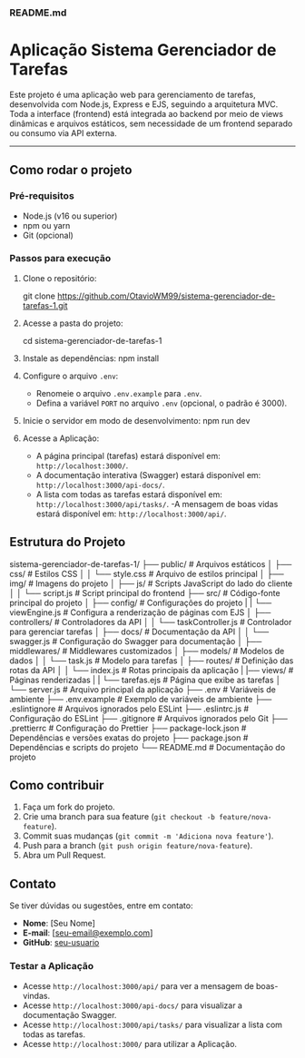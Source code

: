 ### **README.md**


# Aplicação Sistema Gerenciador de Tarefas

Este projeto é uma aplicação web para gerenciamento de tarefas, desenvolvida com Node.js, Express e EJS, seguindo a arquitetura MVC.
Toda a interface (frontend) está integrada ao backend por meio de views dinâmicas e arquivos estáticos, sem necessidade de um frontend separado ou consumo via API externa.

---

## Como rodar o projeto

### Pré-requisitos
- Node.js (v16 ou superior)
- npm ou yarn
- Git (opcional)

### Passos para execução

1. Clone o repositório:
   
   git clone https://github.com/OtavioWM99/sistema-gerenciador-de-tarefas-1.git

2. Acesse a pasta do projeto:
   
   cd sistema-gerenciador-de-tarefas-1
   
3. Instale as dependências:
      npm install
   
4. Configure o arquivo `.env`:
   - Renomeie o arquivo `.env.example` para `.env`.
   - Defina a variável `PORT` no arquivo `.env` (opcional, o padrão é 3000).

5. Inicie o servidor em modo de desenvolvimento:
   npm run dev

6. Acesse a Aplicação:
   - A página principal (tarefas) estará disponível em: `http://localhost:3000/`.
   - A documentação interativa (Swagger) estará disponível em: `http://localhost:3000/api-docs/`.
   - A lista com todas as tarefas estará disponível em: `http://localhost:3000/api/tasks/`.
    -A mensagem de boas vidas estará disponível em: `http://localhost:3000/api/`. 

## Estrutura do Projeto

sistema-gerenciador-de-tarefas-1/
├── public/                     # Arquivos estáticos
│   ├── css/                    # Estilos CSS
│   │   └── style.css           # Arquivo de estilos principal
│   ├── img/                    # Imagens do projeto
│   ├── js/                     # Scripts JavaScript do lado do cliente
│   │   └── script.js           # Script principal do frontend
├── src/                            # Código-fonte principal do projeto
│   ├── config/                     # Configurações do projeto
|   |   └── viewEngine.js           # Configura a renderização de páginas com EJS
│   ├── controllers/                # Controladores da API
│   │   └── taskController.js       # Controlador para gerenciar tarefas
│   ├── docs/                       # Documentação da API
│   │   └── swagger.js              # Configuração do Swagger para documentação
│   ├── middlewares/                # Middlewares customizados
│   ├── models/                     # Modelos de dados
│   │   └── task.js                 # Modelo para tarefas
│   ├── routes/                     # Definição das rotas da API
│   │   └── index.js                # Rotas principais da aplicação
|   |── views/                      # Páginas renderizadas 
|   |   └── tarefas.ejs             # Página que exibe as tarefas
│   └── server.js                   # Arquivo principal da aplicação
├── .env                            # Variáveis de ambiente
├── .env.example                    # Exemplo de variáveis de ambiente
├── .eslintignore                   # Arquivos ignorados pelo ESLint
├── .eslintrc.js                    # Configuração do ESLint
├── .gitignore                      # Arquivos ignorados pelo Git
├── .prettierrc                     # Configuração do Prettier
├── package-lock.json               # Dependências e versões exatas do projeto
├── package.json                    # Dependências e scripts do projeto
└── README.md                       # Documentação do projeto

## Como contribuir

1. Faça um fork do projeto.
2. Crie uma branch para sua feature (`git checkout -b feature/nova-feature`).
3. Commit suas mudanças (`git commit -m 'Adiciona nova feature'`).
4. Push para a branch (`git push origin feature/nova-feature`).
5. Abra um Pull Request.


## Contato

Se tiver dúvidas ou sugestões, entre em contato:

- **Nome**: [Seu Nome]
- **E-mail**: [seu-email@exemplo.com]
- **GitHub**: [seu-usuario](https://github.com/seu-usuario)


### **Testar a Aplicação**
   - Acesse `http://localhost:3000/api/` para ver a mensagem de boas-vindas.
   - Acesse `http://localhost:3000/api-docs/` para visualizar a documentação Swagger.
   - Acesse `http://localhost:3000/api/tasks/` para visualizar a lista com todas as tarefas.
   - Acesse `http://localhost:3000/` para utilizar a Aplicação.
